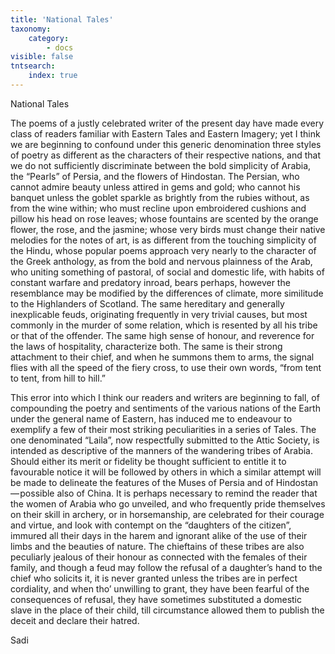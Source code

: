 ```yaml
---
title: 'National Tales'
taxonomy:
    category:
        - docs
visible: false
tntsearch:
    index: true
---
```


<span class="pencil">National Tales</span>

The poems of a justly celebrated writer of the present day have made every class of readers familiar with Eastern Tales and Eastern Imagery; yet I think we are beginning to confound under this generic denomination three styles of poetry as different as the characters of their respective nations, and that we do not sufficiently discriminate between the bold simplicity of Arabia, the “Pearls” of Persia, and the flowers of Hindostan. The Persian, who cannot admire beauty unless attired in gems and gold; who cannot his banquet unless the goblet sparkle as brightly from the rubies without, as from the wine within; who must recline upon embroidered cushions and pillow his head on rose leaves; whose fountains are scented by the orange flower, the rose, and the jasmine; whose very birds must change their native melodies for the notes of art, is as different from the touching simplicity of the Hindu, whose popular poems approach very nearly to the character of the Greek anthology, as from the bold and nervous plainness of the Arab, who uniting something of pastoral, of social and domestic life, with habits of constant warfare and predatory inroad,  bears perhaps, however the resemblance may be modified by the differences of climate, more similitude to the Highlanders of Scotland. The same hereditary and generally inexplicable feuds, originating frequently in very trivial causes, but most commonly in the murder of some relation, which is resented by all his tribe or that of the offender. The same high sense of honour, and reverence for the laws of hospitality, characterize both. The same is their strong attachment to their chief, and when he summons them to arms, the signal flies with all the speed of the fiery cross, to use their own words, “from tent to tent, from hill to hill.”

This error into which I think our readers and writers are beginning to fall, of compounding the poetry and sentiments of the various nations of the Earth under the general name of Eastern, has induced me to endeavour to exemplify a few of their most striking peculiarities in a series of Tales. The one denominated “Laila”, now respectfully submitted to the Attic Society, is intended as descriptive of the manners of the wandering tribes of Arabia. Should either its merit or fidelity be thought sufficient to entitle it to favourable notice it will be followed by others in which a similar attempt will be made to delineate the features of the Muses of Persia and of Hindostan — possible also of China. It is perhaps necessary to remind the reader that the women of Arabia who go unveiled, and who frequently pride themselves on their skill in archery, or in horsemanship, are celebrated for their courage and virtue, and look with contempt on the “daughters of the citizen”, immured all their days in the harem and ignorant alike of the use of their limbs and the beauties of nature. The chieftains of these tribes are also peculiarly jealous of their honour as connected with the females of their family, and though a feud may follow the refusal of a daughter’s hand to the chief who solicits it, it is never granted unless the tribes are in perfect cordiality, and when tho’ unwilling to grant, they have been fearful of the consequences of refusal, they have sometimes substituted a domestic slave in the place of their child, till circumstance allowed them to publish the deceit and declare their hatred.

Sadi 
